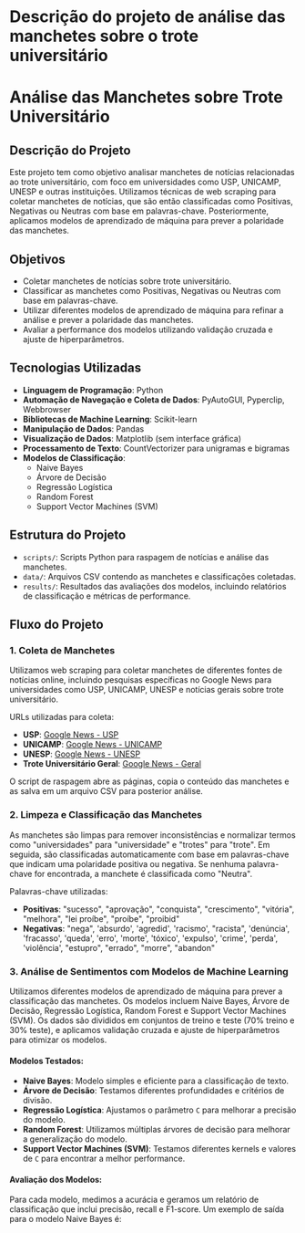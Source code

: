 # Descrição do projeto de análise das manchetes sobre o trote universitário 
# Análise das Manchetes sobre Trote Universitário

## Descrição do Projeto
Este projeto tem como objetivo analisar manchetes de notícias relacionadas ao trote universitário, com foco em universidades como USP, UNICAMP, UNESP e outras instituições. Utilizamos técnicas de web scraping para coletar manchetes de notícias, que são então classificadas como Positivas, Negativas ou Neutras com base em palavras-chave. Posteriormente, aplicamos modelos de aprendizado de máquina para prever a polaridade das manchetes.

## Objetivos
- Coletar manchetes de notícias sobre trote universitário.
- Classificar as manchetes como Positivas, Negativas ou Neutras com base em palavras-chave.
- Utilizar diferentes modelos de aprendizado de máquina para refinar a análise e prever a polaridade das manchetes.
- Avaliar a performance dos modelos utilizando validação cruzada e ajuste de hiperparâmetros.

## Tecnologias Utilizadas
- **Linguagem de Programação**: Python
- **Automação de Navegação e Coleta de Dados**: PyAutoGUI, Pyperclip, Webbrowser
- **Bibliotecas de Machine Learning**: Scikit-learn
- **Manipulação de Dados**: Pandas
- **Visualização de Dados**: Matplotlib (sem interface gráfica)
- **Processamento de Texto**: CountVectorizer para unigramas e bigramas
- **Modelos de Classificação**:
  - Naive Bayes
  - Árvore de Decisão
  - Regressão Logística
  - Random Forest
  - Support Vector Machines (SVM)

## Estrutura do Projeto
- `scripts/`: Scripts Python para raspagem de notícias e análise das manchetes.
- `data/`: Arquivos CSV contendo as manchetes e classificações coletadas.
- `results/`: Resultados das avaliações dos modelos, incluindo relatórios de classificação e métricas de performance.

## Fluxo do Projeto

### 1. Coleta de Manchetes
Utilizamos web scraping para coletar manchetes de diferentes fontes de notícias online, incluindo pesquisas específicas no Google News para universidades como USP, UNICAMP, UNESP e notícias gerais sobre trote universitário.

URLs utilizadas para coleta:
- **USP**: [Google News - USP](https://www.google.com/search?q=trote+universit%C3%A1rio+USP)
- **UNICAMP**: [Google News - UNICAMP](https://www.google.com/search?q=trote+universit%C3%A1rio+UNICAMP)
- **UNESP**: [Google News - UNESP](https://www.google.com/search?q=trote+universit%C3%A1rio+UNESP)
- **Trote Universitário Geral**: [Google News - Geral](https://www.google.com/search?q=trote+universit%C3%A1rio)

O script de raspagem abre as páginas, copia o conteúdo das manchetes e as salva em um arquivo CSV para posterior análise.

### 2. Limpeza e Classificação das Manchetes
As manchetes são limpas para remover inconsistências e normalizar termos como "universidades" para "universidade" e "trotes" para "trote". Em seguida, são classificadas automaticamente com base em palavras-chave que indicam uma polaridade positiva ou negativa. Se nenhuma palavra-chave for encontrada, a manchete é classificada como "Neutra".

Palavras-chave utilizadas:
- **Positivas**: "sucesso", "aprovação", "conquista", "crescimento", "vitória", "melhora", "lei proíbe", "proíbe", "proibid"
- **Negativas**: "nega", 'absurdo', 'agredid', 'racismo', "racista", 'denúncia', 'fracasso', 'queda', 'erro', 'morte', 'tóxico', 'expulso', 'crime', 'perda', 'violência', "estupro", "errado", "morre", "abandon"

### 3. Análise de Sentimentos com Modelos de Machine Learning
Utilizamos diferentes modelos de aprendizado de máquina para prever a classificação das manchetes. Os modelos incluem Naive Bayes, Árvore de Decisão, Regressão Logística, Random Forest e Support Vector Machines (SVM). Os dados são divididos em conjuntos de treino e teste (70% treino e 30% teste), e aplicamos validação cruzada e ajuste de hiperparâmetros para otimizar os modelos.

#### Modelos Testados:
- **Naive Bayes**: Modelo simples e eficiente para a classificação de texto.
- **Árvore de Decisão**: Testamos diferentes profundidades e critérios de divisão.
- **Regressão Logística**: Ajustamos o parâmetro `C` para melhorar a precisão do modelo.
- **Random Forest**: Utilizamos múltiplas árvores de decisão para melhorar a generalização do modelo.
- **Support Vector Machines (SVM)**: Testamos diferentes kernels e valores de `C` para encontrar a melhor performance.

#### Avaliação dos Modelos:
Para cada modelo, medimos a acurácia e geramos um relatório de classificação que inclui precisão, recall e F1-score. Um exemplo de saída para o modelo Naive Bayes é:


